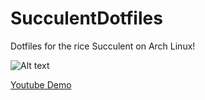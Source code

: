 # SucculentDotfiles
Dotfiles for the rice Succulent on Arch Linux!


![Alt text](https://j.gifs.com/mQgprn.gif)

[Youtube Demo](https://www.youtube.com/watch?v=ng7mlrKRpmA)

